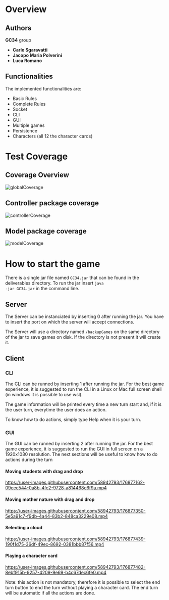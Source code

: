 # Overview

## Authors

<b>GC34</b> group
- <b>Carlo Sgaravatti</b>
- <b>Jacopo Maria Polverini</b>
- <b>Luca Romano</b>

## Functionalities

The implemented functionalities are:

- Basic Rules
- Complete Rules
- Socket
- CLI 
- GUI
- Multiple games
- Persistence
- Characters (all 12 the character cards)

# Test Coverage

## Coverage Overview
![globalCoverage](https://user-images.githubusercontent.com/58942793/176880809-04461007-64c3-48ed-8356-4d4ccc99608f.png)

## Controller package coverage
![controllerCoverage](https://user-images.githubusercontent.com/58942793/176880826-14c432e8-87c8-46aa-828f-65a739ff5a21.png)

## Model package coverage
![modelCoverage](https://user-images.githubusercontent.com/58942793/176880836-326909e9-ca2a-4af1-97b4-f3e6f8ae42f4.png)

# How to start the game

There is a single jar file named <code>GC34.jar</code> that can be found in the deliverables directory.
To run the jar insert <code>java -jar GC34.jar</code> in the command line.

## Server

The Server can be instanciated by inserting 0 after running the jar. You have to insert the port on which the server will accept connections.

The Server will use a directory named <code>/backupGames</code> on the same directory of the jar to save games on disk. If the directory is not present
it will create it.

## Client

### CLI

The CLI can be runned by inserting 1 after running the jar. For the best game experience, it is suggested to run the CLI in a Linux or Mac full screen shell (in
windows it is possible to use wsl).

The game information will be printed every time a new turn start and, if it is the user turn, everytime the user does an action.

To know how to do actions, simply type Help when it is your turn.

### GUI

The GUI can be runned by inserting 2 after running the jar. For the best game experience, it is suggested to run the GUI in full screen on a 1920x1080 resolution.
The next sections will be useful to know how to do actions during the turn

#### Moving students with drag and drop

https://user-images.githubusercontent.com/58942793/176877162-09eec544-0a8b-4fc2-9728-a814468c6f9a.mp4

#### Moving mother nature with drag and drop

https://user-images.githubusercontent.com/58942793/176877350-5e5a91c7-f9db-4a44-83b2-848ca3229e08.mp4

#### Selecting a cloud

https://user-images.githubusercontent.com/58942793/176877439-190f1d75-36df-49ec-8692-0381bbb87f56.mp4

#### Playing a character card

https://user-images.githubusercontent.com/58942793/176877482-8ebf915b-9257-4209-9e69-b4c67dec6fe0.mp4

Note: this action is not mandatory, therefore it is possible to select the end turn button to end the turn without playing a character card. The end turn will
be automatic if all the actions are done.



